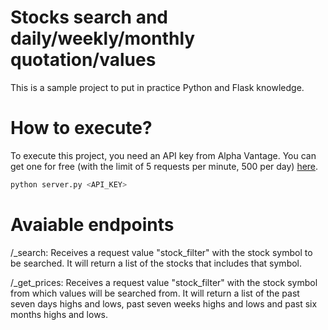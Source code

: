 # Stocks search and daily/weekly/monthly quotation/values
This is a sample project to put in practice Python and Flask knowledge.

# How to execute?

To execute this project, you need an API key from Alpha Vantage. You can get one for free (with the limit of 5 requests per minute, 500 per day) [here](https://www.alphavantage.co/support/#api-key).

```python
python server.py <API_KEY>
```

# Avaiable endpoints

/_search:
    Receives a request value "stock_filter" with the stock symbol to be searched.
    It will return a list of the stocks that includes that symbol.

/_get_prices:
    Receives a request value "stock_filter" with the stock symbol from which values will be searched from.
    It will return a list of the past seven days highs and lows, past seven weeks highs and lows and past six months highs and lows.